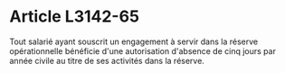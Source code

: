 # Article L3142-65

Tout salarié ayant souscrit un engagement à servir dans la réserve opérationnelle bénéficie d'une autorisation d'absence de cinq jours par année civile au titre de ses activités dans la réserve.